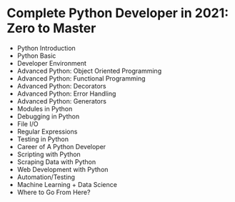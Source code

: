 # Complete Python Developer in 2021: Zero to Master
- Python Introduction
- Python Basic
- Developer Environment
- Advanced Python: Object Oriented Programming
- Advanced Python: Functional Programming
- Advanced Python: Decorators
- Advanced Python: Error Handling
- Advanced Python: Generators
- Modules in Python
- Debugging in Python
- File I/O
- Regular Expressions
- Testing in Python
- Career of A Python Developer
- Scripting with Python
- Scraping Data with Python
- Web Development with Python
- Automation/Testing
- Machine Learning + Data Science
- Where to Go From Here?